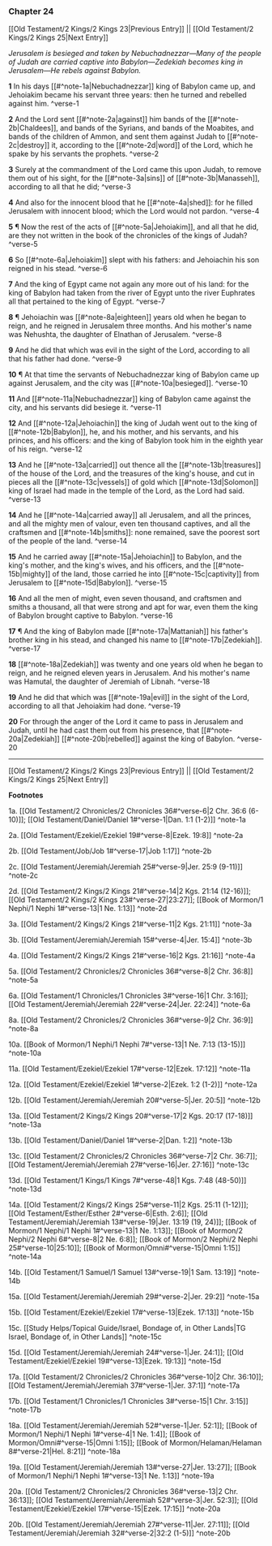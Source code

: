 ### Chapter 24

[[Old Testament/2 Kings/2 Kings 23|Previous Entry]]  ||  [[Old Testament/2 Kings/2 Kings 25|Next Entry]]

*Jerusalem is besieged and taken by Nebuchadnezzar—Many of the people of Judah are carried captive into Babylon—Zedekiah becomes king in Jerusalem—He rebels against Babylon.*

**1**  In his days [[#^note-1a|Nebuchadnezzar]] king of Babylon came up, and Jehoiakim became his servant three years: then he turned and rebelled against him. ^verse-1

**2**  And the Lord sent [[#^note-2a|against]] him bands of the [[#^note-2b|Chaldees]], and bands of the Syrians, and bands of the Moabites, and bands of the children of Ammon, and sent them against Judah to [[#^note-2c|destroy]] it, according to the [[#^note-2d|word]] of the Lord, which he spake by his servants the prophets. ^verse-2

**3**  Surely at the commandment of the Lord came this upon Judah, to remove them out of his sight, for the [[#^note-3a|sins]] of [[#^note-3b|Manasseh]], according to all that he did; ^verse-3

**4**  And also for the innocent blood that he [[#^note-4a|shed]]: for he filled Jerusalem with innocent blood; which the Lord would not pardon. ^verse-4

**5**  ¶ Now the rest of the acts of [[#^note-5a|Jehoiakim]], and all that he did, are they not written in the book of the chronicles of the kings of Judah? ^verse-5

**6**  So [[#^note-6a|Jehoiakim]] slept with his fathers: and Jehoiachin his son reigned in his stead. ^verse-6

**7**  And the king of Egypt came not again any more out of his land: for the king of Babylon had taken from the river of Egypt unto the river Euphrates all that pertained to the king of Egypt. ^verse-7

**8**  ¶ Jehoiachin was [[#^note-8a|eighteen]] years old when he began to reign, and he reigned in Jerusalem three months. And his mother's name was Nehushta, the daughter of Elnathan of Jerusalem. ^verse-8

**9**  And he did that which was evil in the sight of the Lord, according to all that his father had done. ^verse-9

**10**  ¶ At that time the servants of Nebuchadnezzar king of Babylon came up against Jerusalem, and the city was [[#^note-10a|besieged]]. ^verse-10

**11**  And [[#^note-11a|Nebuchadnezzar]] king of Babylon came against the city, and his servants did besiege it. ^verse-11

**12**  And [[#^note-12a|Jehoiachin]] the king of Judah went out to the king of [[#^note-12b|Babylon]], he, and his mother, and his servants, and his princes, and his officers: and the king of Babylon took him in the eighth year of his reign. ^verse-12

**13**  And he [[#^note-13a|carried]] out thence all the [[#^note-13b|treasures]] of the house of the Lord, and the treasures of the king's house, and cut in pieces all the [[#^note-13c|vessels]] of gold which [[#^note-13d|Solomon]] king of Israel had made in the temple of the Lord, as the Lord had said. ^verse-13

**14**  And he [[#^note-14a|carried away]] all Jerusalem, and all the princes, and all the mighty men of valour, even ten thousand captives, and all the craftsmen and [[#^note-14b|smiths]]: none remained, save the poorest sort of the people of the land. ^verse-14

**15**  And he carried away [[#^note-15a|Jehoiachin]] to Babylon, and the king's mother, and the king's wives, and his officers, and the [[#^note-15b|mighty]] of the land, those carried he into [[#^note-15c|captivity]] from Jerusalem to [[#^note-15d|Babylon]]. ^verse-15

**16**  And all the men of might, even seven thousand, and craftsmen and smiths a thousand, all that were strong and apt for war, even them the king of Babylon brought captive to Babylon. ^verse-16

**17**  ¶ And the king of Babylon made [[#^note-17a|Mattaniah]] his father's brother king in his stead, and changed his name to [[#^note-17b|Zedekiah]]. ^verse-17

**18**  [[#^note-18a|Zedekiah]] was twenty and one years old when he began to reign, and he reigned eleven years in Jerusalem. And his mother's name was Hamutal, the daughter of Jeremiah of Libnah. ^verse-18

**19**  And he did that which was [[#^note-19a|evil]] in the sight of the Lord, according to all that Jehoiakim had done. ^verse-19

**20**  For through the anger of the Lord it came to pass in Jerusalem and Judah, until he had cast them out from his presence, that [[#^note-20a|Zedekiah]] [[#^note-20b|rebelled]] against the king of Babylon. ^verse-20


---
[[Old Testament/2 Kings/2 Kings 23|Previous Entry]]  ||  [[Old Testament/2 Kings/2 Kings 25|Next Entry]]


**Footnotes**


1a. [[Old Testament/2 Chronicles/2 Chronicles 36#^verse-6|2 Chr. 36:6 (6-10)]]; [[Old Testament/Daniel/Daniel 1#^verse-1|Dan. 1:1 (1-2)]] ^note-1a

2a. [[Old Testament/Ezekiel/Ezekiel 19#^verse-8|Ezek. 19:8]] ^note-2a

2b. [[Old Testament/Job/Job 1#^verse-17|Job 1:17]] ^note-2b

2c. [[Old Testament/Jeremiah/Jeremiah 25#^verse-9|Jer. 25:9 (9-11)]] ^note-2c

2d. [[Old Testament/2 Kings/2 Kings 21#^verse-14|2 Kgs. 21:14 (12-16)]]; [[Old Testament/2 Kings/2 Kings 23#^verse-27|23:27]]; [[Book of Mormon/1 Nephi/1 Nephi 1#^verse-13|1 Ne. 1:13]] ^note-2d

3a. [[Old Testament/2 Kings/2 Kings 21#^verse-11|2 Kgs. 21:11]] ^note-3a

3b. [[Old Testament/Jeremiah/Jeremiah 15#^verse-4|Jer. 15:4]] ^note-3b

4a. [[Old Testament/2 Kings/2 Kings 21#^verse-16|2 Kgs. 21:16]] ^note-4a

5a. [[Old Testament/2 Chronicles/2 Chronicles 36#^verse-8|2 Chr. 36:8]] ^note-5a

6a. [[Old Testament/1 Chronicles/1 Chronicles 3#^verse-16|1 Chr. 3:16]]; [[Old Testament/Jeremiah/Jeremiah 22#^verse-24|Jer. 22:24]] ^note-6a

8a. [[Old Testament/2 Chronicles/2 Chronicles 36#^verse-9|2 Chr. 36:9]] ^note-8a

10a. [[Book of Mormon/1 Nephi/1 Nephi 7#^verse-13|1 Ne. 7:13 (13-15)]] ^note-10a

11a. [[Old Testament/Ezekiel/Ezekiel 17#^verse-12|Ezek. 17:12]] ^note-11a

12a. [[Old Testament/Ezekiel/Ezekiel 1#^verse-2|Ezek. 1:2 (1-2)]] ^note-12a

12b. [[Old Testament/Jeremiah/Jeremiah 20#^verse-5|Jer. 20:5]] ^note-12b

13a. [[Old Testament/2 Kings/2 Kings 20#^verse-17|2 Kgs. 20:17 (17-18)]] ^note-13a

13b. [[Old Testament/Daniel/Daniel 1#^verse-2|Dan. 1:2]] ^note-13b

13c. [[Old Testament/2 Chronicles/2 Chronicles 36#^verse-7|2 Chr. 36:7]]; [[Old Testament/Jeremiah/Jeremiah 27#^verse-16|Jer. 27:16]] ^note-13c

13d. [[Old Testament/1 Kings/1 Kings 7#^verse-48|1 Kgs. 7:48 (48-50)]] ^note-13d

14a. [[Old Testament/2 Kings/2 Kings 25#^verse-11|2 Kgs. 25:11 (1-12)]]; [[Old Testament/Esther/Esther 2#^verse-6|Esth. 2:6]]; [[Old Testament/Jeremiah/Jeremiah 13#^verse-19|Jer. 13:19 (19, 24)]]; [[Book of Mormon/1 Nephi/1 Nephi 1#^verse-13|1 Ne. 1:13]]; [[Book of Mormon/2 Nephi/2 Nephi 6#^verse-8|2 Ne. 6:8]]; [[Book of Mormon/2 Nephi/2 Nephi 25#^verse-10|25:10]]; [[Book of Mormon/Omni#^verse-15|Omni 1:15]] ^note-14a

14b. [[Old Testament/1 Samuel/1 Samuel 13#^verse-19|1 Sam. 13:19]] ^note-14b

15a. [[Old Testament/Jeremiah/Jeremiah 29#^verse-2|Jer. 29:2]] ^note-15a

15b. [[Old Testament/Ezekiel/Ezekiel 17#^verse-13|Ezek. 17:13]] ^note-15b

15c. [[Study Helps/Topical Guide/Israel, Bondage of, in Other Lands|TG Israel, Bondage of, in Other Lands]] ^note-15c

15d. [[Old Testament/Jeremiah/Jeremiah 24#^verse-1|Jer. 24:1]]; [[Old Testament/Ezekiel/Ezekiel 19#^verse-13|Ezek. 19:13]] ^note-15d

17a. [[Old Testament/2 Chronicles/2 Chronicles 36#^verse-10|2 Chr. 36:10]]; [[Old Testament/Jeremiah/Jeremiah 37#^verse-1|Jer. 37:1]] ^note-17a

17b. [[Old Testament/1 Chronicles/1 Chronicles 3#^verse-15|1 Chr. 3:15]] ^note-17b

18a. [[Old Testament/Jeremiah/Jeremiah 52#^verse-1|Jer. 52:1]]; [[Book of Mormon/1 Nephi/1 Nephi 1#^verse-4|1 Ne. 1:4]]; [[Book of Mormon/Omni#^verse-15|Omni 1:15]]; [[Book of Mormon/Helaman/Helaman 8#^verse-21|Hel. 8:21]] ^note-18a

19a. [[Old Testament/Jeremiah/Jeremiah 13#^verse-27|Jer. 13:27]]; [[Book of Mormon/1 Nephi/1 Nephi 1#^verse-13|1 Ne. 1:13]] ^note-19a

20a. [[Old Testament/2 Chronicles/2 Chronicles 36#^verse-13|2 Chr. 36:13]]; [[Old Testament/Jeremiah/Jeremiah 52#^verse-3|Jer. 52:3]]; [[Old Testament/Ezekiel/Ezekiel 17#^verse-15|Ezek. 17:15]] ^note-20a

20b. [[Old Testament/Jeremiah/Jeremiah 27#^verse-11|Jer. 27:11]]; [[Old Testament/Jeremiah/Jeremiah 32#^verse-2|32:2 (1-5)]] ^note-20b
